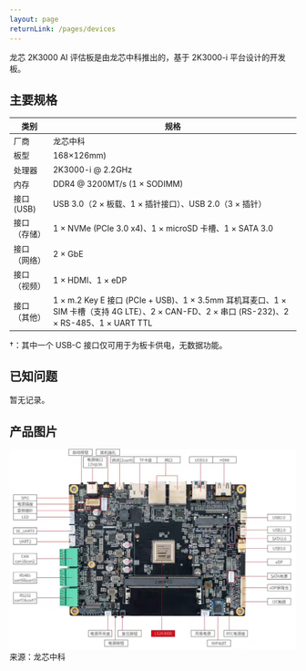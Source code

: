 ```yaml
---
layout: page
returnLink: /pages/devices
---
```


<ChildHeader>
<template #pageTitle>产品规格数据库</template>
<template #pageSubTitle>龙芯 2K3000 AI 评估板</template>
</ChildHeader>

<div class="body_content">

龙芯 2K3000 AI 评估板是由龙芯中科推出的，基于 2K3000-i 平台设计的开发板。

## 主要规格

| 类别 | 规格 |
|------|------|
| 厂商 | 龙芯中科 |
| 板型 | 168×126mm) |
| 处理器 | 2K3000-i @ 2.2GHz |
| 内存 | DDR4 @ 3200MT/s (1 × SODIMM) |
| 接口 (USB)  | USB 3.0（2 × 板载、1 × 插针接口）、USB 2.0（3 × 插针） |
| 接口（存储）| 1 × NVMe (PCIe 3.0 x4)、1 × microSD 卡槽、1 × SATA 3.0 |
| 接口（网络） | 2 × GbE |
| 接口（视频） | 1 × HDMI、1 × eDP |
| 接口（其他） | 1 × m.2 Key E 接口 (PCIe + USB)、1 × 3.5mm 耳机耳麦口、1 × SIM 卡槽（支持 4G LTE）、2 × CAN-FD、2 × 串口 (RS-232)、2 × RS-485、1 × UART TTL |

†：其中一个 USB-C 接口仅可用于为板卡供电，无数据功能。

## 已知问题

暂无记录。

## 产品图片

![](/public/images/devices/loongson-2k3000-ai-evb.webp)
来源：龙芯中科

</div>

<ChildFooter />

<script setup>
import ChildHeader from '/components/ChildHeader.vue'
import ChildFooter from '/components/ChildFooter.vue'
</script>